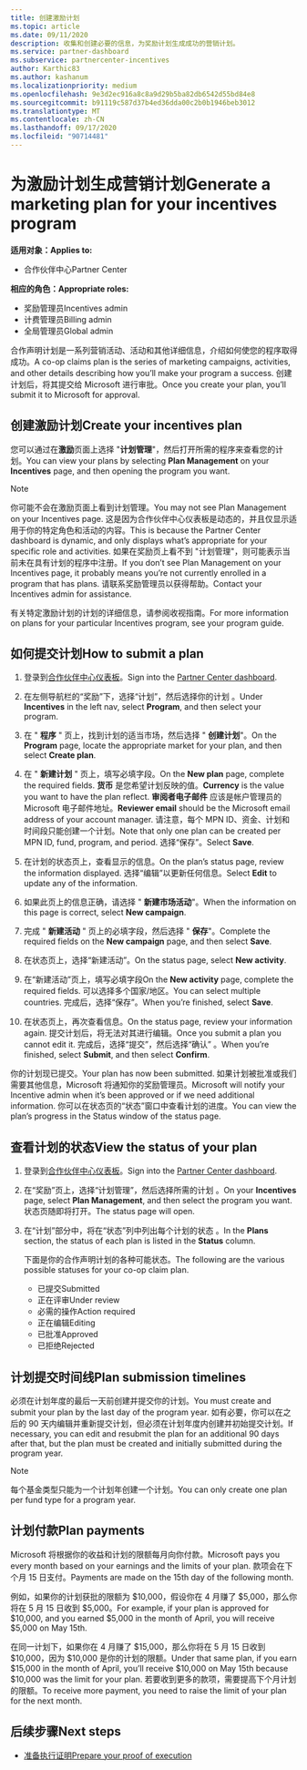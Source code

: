 ```yaml
---
title: 创建激励计划
ms.topic: article
ms.date: 09/11/2020
description: 收集和创建必要的信息，为奖励计划生成成功的营销计划。
ms.service: partner-dashboard
ms.subservice: partnercenter-incentives
author: Karthic83
ms.author: kashanum
ms.localizationpriority: medium
ms.openlocfilehash: 9e3d2ec916a8c8a9d29b5ba82db6542d55bd84e8
ms.sourcegitcommit: b91119c587d37b4ed36dda00c2b0b1946beb3012
ms.translationtype: MT
ms.contentlocale: zh-CN
ms.lasthandoff: 09/17/2020
ms.locfileid: "90714481"
---
```

# <a name="generate-a-marketing-plan-for-your-incentives-program"></a><span data-ttu-id="02093-103">为激励计划生成营销计划</span><span class="sxs-lookup"><span data-stu-id="02093-103">Generate a marketing plan for your incentives program</span></span>

<span data-ttu-id="02093-104">**适用对象：**</span><span class="sxs-lookup"><span data-stu-id="02093-104">**Applies to:**</span></span>

- <span data-ttu-id="02093-105">合作伙伴中心</span><span class="sxs-lookup"><span data-stu-id="02093-105">Partner Center</span></span>

<span data-ttu-id="02093-106">**相应的角色：**</span><span class="sxs-lookup"><span data-stu-id="02093-106">**Appropriate roles:**</span></span>

- <span data-ttu-id="02093-107">奖励管理员</span><span class="sxs-lookup"><span data-stu-id="02093-107">Incentives admin</span></span>
- <span data-ttu-id="02093-108">计费管理员</span><span class="sxs-lookup"><span data-stu-id="02093-108">Billing admin</span></span>
- <span data-ttu-id="02093-109">全局管理员</span><span class="sxs-lookup"><span data-stu-id="02093-109">Global admin</span></span>

<span data-ttu-id="02093-110">合作声明计划是一系列营销活动、活动和其他详细信息，介绍如何使您的程序取得成功。</span><span class="sxs-lookup"><span data-stu-id="02093-110">A co-op claims plan is the series of marketing campaigns, activities, and other details describing how you’ll make your program a success.</span></span> <span data-ttu-id="02093-111">创建计划后，将其提交给 Microsoft 进行审批。</span><span class="sxs-lookup"><span data-stu-id="02093-111">Once you create your plan, you’ll submit it to Microsoft for approval.</span></span>

## <a name="create-your-incentives-plan"></a><span data-ttu-id="02093-112">创建激励计划</span><span class="sxs-lookup"><span data-stu-id="02093-112">Create your incentives plan</span></span>

<span data-ttu-id="02093-113">您可以通过在**激励**页面上选择 "**计划管理**"，然后打开所需的程序来查看您的计划。</span><span class="sxs-lookup"><span data-stu-id="02093-113">You can view your plans by selecting **Plan Management** on your **Incentives** page, and then opening the program you want.</span></span>

>[!NOTE]
><span data-ttu-id="02093-114">你可能不会在激励页面上看到计划管理。</span><span class="sxs-lookup"><span data-stu-id="02093-114">You may not see Plan Management on your Incentives page.</span></span> <span data-ttu-id="02093-115">这是因为合作伙伴中心仪表板是动态的，并且仅显示适用于你的特定角色和活动的内容。</span><span class="sxs-lookup"><span data-stu-id="02093-115">This is because the Partner Center dashboard is dynamic, and only displays what’s appropriate for your specific role and activities.</span></span> <span data-ttu-id="02093-116">如果在奖励页上看不到 "计划管理"，则可能表示当前未在具有计划的程序中注册。</span><span class="sxs-lookup"><span data-stu-id="02093-116">If you don’t see Plan Management on your Incentives page, it probably means you’re not currently enrolled in a program that has plans.</span></span> <span data-ttu-id="02093-117">请联系奖励管理员以获得帮助。</span><span class="sxs-lookup"><span data-stu-id="02093-117">Contact your Incentives admin for assistance.</span></span>

<span data-ttu-id="02093-118">有关特定激励计划的计划的详细信息，请参阅收视指南。</span><span class="sxs-lookup"><span data-stu-id="02093-118">For more information on plans for your particular Incentives program, see your program guide.</span></span>

## <a name="how-to-submit-a-plan"></a><span data-ttu-id="02093-119">如何提交计划</span><span class="sxs-lookup"><span data-stu-id="02093-119">How to submit a plan</span></span>

1. <span data-ttu-id="02093-120">登录到[合作伙伴中心仪表板](https://partner.microsoft.com/dashboard/)。</span><span class="sxs-lookup"><span data-stu-id="02093-120">Sign into the [Partner Center dashboard](https://partner.microsoft.com/dashboard/).</span></span>

2. <span data-ttu-id="02093-121">在左侧导航栏的“奖励”下，选择“计划”，然后选择你的计划 。</span><span class="sxs-lookup"><span data-stu-id="02093-121">Under **Incentives** in the left nav, select **Program**, and then select your program.</span></span> 

3. <span data-ttu-id="02093-122">在 " **程序** " 页上，找到计划的适当市场，然后选择 " **创建计划**"。</span><span class="sxs-lookup"><span data-stu-id="02093-122">On the **Program** page, locate the appropriate market for your plan, and then select **Create plan**.</span></span> 

4. <span data-ttu-id="02093-123">在 " **新建计划** " 页上，填写必填字段。</span><span class="sxs-lookup"><span data-stu-id="02093-123">On the **New plan** page, complete the required fields.</span></span> <span data-ttu-id="02093-124">**货币** 是您希望计划反映的值。</span><span class="sxs-lookup"><span data-stu-id="02093-124">**Currency** is the value you want to have the plan reflect.</span></span> <span data-ttu-id="02093-125">**审阅者电子邮件** 应该是帐户管理员的 Microsoft 电子邮件地址。</span><span class="sxs-lookup"><span data-stu-id="02093-125">**Reviewer email** should be the Microsoft email address of your account manager.</span></span> <span data-ttu-id="02093-126">请注意，每个 MPN ID、资金、计划和时间段只能创建一个计划。</span><span class="sxs-lookup"><span data-stu-id="02093-126">Note that only one plan can be created per MPN ID, fund, program, and period.</span></span> <span data-ttu-id="02093-127">选择“保存”。</span><span class="sxs-lookup"><span data-stu-id="02093-127">Select **Save**.</span></span>

5. <span data-ttu-id="02093-128">在计划的状态页上，查看显示的信息。</span><span class="sxs-lookup"><span data-stu-id="02093-128">On the plan’s status page, review the information displayed.</span></span> <span data-ttu-id="02093-129">选择“编辑”以更新任何信息。</span><span class="sxs-lookup"><span data-stu-id="02093-129">Select **Edit** to update any of the information.</span></span>

6. <span data-ttu-id="02093-130">如果此页上的信息正确，请选择 " **新建市场活动**"。</span><span class="sxs-lookup"><span data-stu-id="02093-130">When the information on this page is correct, select **New campaign**.</span></span>

7. <span data-ttu-id="02093-131">完成 " **新建活动** " 页上的必填字段，然后选择 " **保存**"。</span><span class="sxs-lookup"><span data-stu-id="02093-131">Complete the required fields on the **New campaign** page, and then select **Save**.</span></span>

8. <span data-ttu-id="02093-132">在状态页上，选择“新建活动”。</span><span class="sxs-lookup"><span data-stu-id="02093-132">On the status page, select **New activity**.</span></span> 

9. <span data-ttu-id="02093-133">在“新建活动”页上，填写必填字段</span><span class="sxs-lookup"><span data-stu-id="02093-133">On the **New activity** page, complete the required fields.</span></span> <span data-ttu-id="02093-134">可以选择多个国家/地区。</span><span class="sxs-lookup"><span data-stu-id="02093-134">You can select multiple countries.</span></span> <span data-ttu-id="02093-135">完成后，选择“保存”。</span><span class="sxs-lookup"><span data-stu-id="02093-135">When you’re finished, select **Save**.</span></span> 

10. <span data-ttu-id="02093-136">在状态页上，再次查看信息。</span><span class="sxs-lookup"><span data-stu-id="02093-136">On the status page, review your information again.</span></span> <span data-ttu-id="02093-137">提交计划后，将无法对其进行编辑。</span><span class="sxs-lookup"><span data-stu-id="02093-137">Once you submit a plan you cannot edit it.</span></span> <span data-ttu-id="02093-138">完成后，选择“提交”，然后选择“确认” 。</span><span class="sxs-lookup"><span data-stu-id="02093-138">When you’re finished, select **Submit**, and then select **Confirm**.</span></span>

<span data-ttu-id="02093-139">你的计划现已提交。</span><span class="sxs-lookup"><span data-stu-id="02093-139">Your plan has now been submitted.</span></span> <span data-ttu-id="02093-140">如果计划被批准或我们需要其他信息，Microsoft 将通知你的奖励管理员。</span><span class="sxs-lookup"><span data-stu-id="02093-140">Microsoft will notify your Incentive admin when it’s been approved or if we need additional information.</span></span> <span data-ttu-id="02093-141">你可以在状态页的“状态”窗口中查看计划的进度。</span><span class="sxs-lookup"><span data-stu-id="02093-141">You can view the plan’s progress in the Status window of the status page.</span></span>

## <a name="view-the-status-of-your-plan"></a><span data-ttu-id="02093-142">查看计划的状态</span><span class="sxs-lookup"><span data-stu-id="02093-142">View the status of your plan</span></span>

1. <span data-ttu-id="02093-143">登录到[合作伙伴中心仪表板](https://partner.microsoft.com/dashboard/)。</span><span class="sxs-lookup"><span data-stu-id="02093-143">Sign into the [Partner Center dashboard](https://partner.microsoft.com/dashboard/).</span></span>

2. <span data-ttu-id="02093-144">在“奖励”页上，选择“计划管理”，然后选择所需的计划 。</span><span class="sxs-lookup"><span data-stu-id="02093-144">On your **Incentives** page, select **Plan Management**, and then select the program you want.</span></span> <span data-ttu-id="02093-145">状态页随即将打开。</span><span class="sxs-lookup"><span data-stu-id="02093-145">The status page will open.</span></span>

3. <span data-ttu-id="02093-146">在“计划”部分中，将在“状态”列中列出每个计划的状态 。</span><span class="sxs-lookup"><span data-stu-id="02093-146">In the **Plans** section, the status of each plan is listed in the **Status** column.</span></span>

   <span data-ttu-id="02093-147">下面是你的合作声明计划的各种可能状态。</span><span class="sxs-lookup"><span data-stu-id="02093-147">The following are the various possible statuses for your co-op claim plan.</span></span>

   - <span data-ttu-id="02093-148">已提交</span><span class="sxs-lookup"><span data-stu-id="02093-148">Submitted</span></span>
   - <span data-ttu-id="02093-149">正在评审</span><span class="sxs-lookup"><span data-stu-id="02093-149">Under review</span></span>
   - <span data-ttu-id="02093-150">必需的操作</span><span class="sxs-lookup"><span data-stu-id="02093-150">Action required</span></span>
   - <span data-ttu-id="02093-151">正在编辑</span><span class="sxs-lookup"><span data-stu-id="02093-151">Editing</span></span>
   - <span data-ttu-id="02093-152">已批准</span><span class="sxs-lookup"><span data-stu-id="02093-152">Approved</span></span>
   - <span data-ttu-id="02093-153">已拒绝</span><span class="sxs-lookup"><span data-stu-id="02093-153">Rejected</span></span>

## <a name="plan-submission-timelines"></a><span data-ttu-id="02093-154">计划提交时间线</span><span class="sxs-lookup"><span data-stu-id="02093-154">Plan submission timelines</span></span>

<span data-ttu-id="02093-155">必须在计划年度的最后一天前创建并提交你的计划。</span><span class="sxs-lookup"><span data-stu-id="02093-155">You must create and submit your plan by the last day of the program year.</span></span> <span data-ttu-id="02093-156">如有必要，你可以在之后的 90 天内编辑并重新提交计划，但必须在计划年度内创建并初始提交计划。</span><span class="sxs-lookup"><span data-stu-id="02093-156">If necessary, you can edit and resubmit the plan for an additional 90 days after that, but the plan must be created and initially submitted during the program year.</span></span>

>[!NOTE]
> <span data-ttu-id="02093-157">每个基金类型只能为一个计划年创建一个计划。</span><span class="sxs-lookup"><span data-stu-id="02093-157">You can only create one plan per fund type for a program year.</span></span>

## <a name="plan-payments"></a><span data-ttu-id="02093-158">计划付款</span><span class="sxs-lookup"><span data-stu-id="02093-158">Plan payments</span></span>

<span data-ttu-id="02093-159">Microsoft 将根据你的收益和计划的限额每月向你付款。</span><span class="sxs-lookup"><span data-stu-id="02093-159">Microsoft pays you every month based on your earnings and the limits of your plan.</span></span> <span data-ttu-id="02093-160">款项会在下个月 15 日支付。</span><span class="sxs-lookup"><span data-stu-id="02093-160">Payments are made on the 15th day of the following month.</span></span>

<span data-ttu-id="02093-161">例如，如果你的计划获批的限额为 $10,000，假设你在 4 月赚了 $5,000，那么你将在 5 月 15 日收到 $5,000。</span><span class="sxs-lookup"><span data-stu-id="02093-161">For example, if your plan is approved for $10,000, and you earned $5,000 in the month of April, you will receive $5,000 on May 15th.</span></span>

<span data-ttu-id="02093-162">在同一计划下，如果你在 4 月赚了 $15,000，那么你将在 5 月 15 日收到 $10,000，因为 $10,000 是你的计划的限额。</span><span class="sxs-lookup"><span data-stu-id="02093-162">Under that same plan, if you earn $15,000 in the month of April, you’ll receive $10,000 on May 15th because $10,000 was the limit for your plan.</span></span> <span data-ttu-id="02093-163">若要收到更多的款项，需要提高下个月计划的限额。</span><span class="sxs-lookup"><span data-stu-id="02093-163">To receive more payment, you need to raise the limit of your plan for the next month.</span></span>

## <a name="next-steps"></a><span data-ttu-id="02093-164">后续步骤</span><span class="sxs-lookup"><span data-stu-id="02093-164">Next steps</span></span>

- [<span data-ttu-id="02093-165">准备执行证明</span><span class="sxs-lookup"><span data-stu-id="02093-165">Prepare your proof of execution</span></span>](incentives-prepare-your-proof-of-execution.md)
